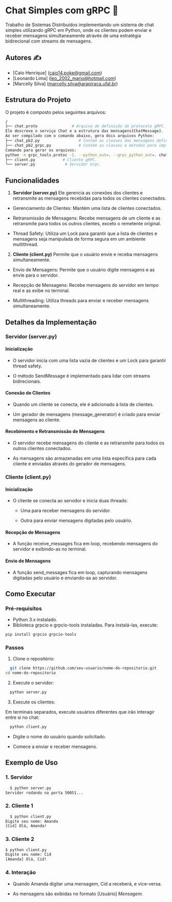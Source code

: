 # Chat Simples com gRPC 💬

Trabalho de Sistemas Distribuídos implementando um sistema de chat simples utilizando gRPC em Python, onde os clientes podem enviar e receber mensagens simultaneamente através de uma estratégia bidirecional com streams de mensagens.

## Autores ✍

- [Caio Henrique] (caio14.poke@gmail.com)
- [Leonardo Lima] (leo_2002_mario@hotmail.com)
- [Marcelly Silva] (marcelly.silva@arapiraca.ufal.br)

## Estrutura do Projeto

O projeto é composto pelos seguintes arquivos:

```bash
/
├── chat.proto               # Arquivo de definição do protocolo gRPC. 
Ele descreve o serviço Chat e a estrutura das mensagens(ChatMessage). 
Ao ser compilado com o comando abaixo, gera dois arquivos Python:
├── chat_pb2.py                 # Contém as classes das mensagens definidas no .proto. 
├── chat_pb2_grpc.py            # Contém as classes e métodos para implementar o servidor e o cliente gRPC.
Comando para gerar os arquivos:
python -m grpc_tools.protoc -I. --python_out=. --grpc_python_out=. chat.proto
├── client.py            # Cliente gRPC.
└── server.py             # Servidor Grpc.
```

## Funcionalidades

1. **Servidor (server.py)**
Ele gerencia as conexões dos clientes e retransmite as mensagens recebidas para todos os clientes conectados.

- Gerenciamento de Clientes: Mantém uma lista de clientes conectados.

- Retransmissão de Mensagens: Recebe mensagens de um cliente e as retransmite para todos os outros clientes, exceto o remetente original.

- Thread Safety: Utiliza um Lock para garantir que a lista de clientes e mensagens seja manipulada de forma segura em um ambiente multithread.

2. **Cliente (client.py)**
Permite que o usuário envie e receba mensagens simultaneamente.

- Envio de Mensagens: Permite que o usuário digite mensagens e as envie para o servidor.

- Recepção de Mensagens: Recebe mensagens do servidor em tempo real e as exibe no terminal.

- Multithreading: Utiliza threads para enviar e receber mensagens simultaneamente.

## Detalhes da Implementação

### Servidor (server.py)
#### Inicialização
- O servidor inicia com uma lista vazia de clientes e um Lock para garantir thread safety.

- O método SendMessage é implementado para lidar com streams bidirecionais.
#### Conexão de Clientes
- Quando um cliente se conecta, ele é adicionado à lista de clientes.

- Um gerador de mensagens (message_generator) é criado para enviar mensagens ao cliente.
#### Recebimento e Retransmissão de Mensagens
- O servidor recebe mensagens do cliente e as retransmite para todos os outros clientes conectados.

- As mensagens são armazenadas em uma lista específica para cada cliente e enviadas através do gerador de mensagens.

### Cliente (client.py)
#### Inicialização
- O cliente se conecta ao servidor e inicia duas threads:

  - Uma para receber mensagens do servidor.

  - Outra para enviar mensagens digitadas pelo usuário.
#### Recepção de Mensagens
- A função receive_messages fica em loop, recebendo mensagens do servidor e exibindo-as no terminal.
#### Envio de Mensagens

- A função send_messages fica em loop, capturando mensagens digitadas pelo usuário e enviando-as ao servidor.
    
## Como Executar

### Pré-requisitos
- Python 3.x instalado.
- Biblioteca grpcio e grpcio-tools instaladas. Para instalá-las, execute:
```bash
pip install grpcio grpcio-tools
```

### Passos
1. Clone o repositório:
```bash
  git clone https://github.com/seu-usuario/nome-do-repositorio.git
cd nome-do-repositorio
```
2. Execute o servidor:

```bash
  python server.py
```

3. Execute os clientes:

Em terminais separados, execute usuários diferentes que irão interagir entre si no chat:
```bash
  python client.py
```
- Digite o nome do usuário quando solicitado.

- Comece a enviar e receber mensagens.

## Exemplo de Uso

### 1. Servidor
```bash
  $ python server.py
Servidor rodando na porta 50051...
```

### 2. Cliente 1
```bash
  $ python client.py
Digite seu nome: Amanda
[Cid] Olá, Amanda!
```

### 3. Cliente 2
```bash
$ python client.py
Digite seu nome: Cid
[Amanda] Olá, Cid!
```

### 4. Interação
- Quando Amanda digitar uma mensagem, Cid a receberá, e vice-versa.

- As mensagens são exibidas no formato [Usuário] *Mensagem*.
